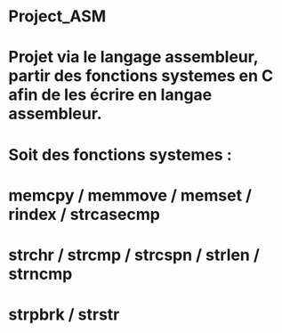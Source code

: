 # Project_ASM

# Projet via le langage assembleur, partir des fonctions systemes en C afin de les écrire en langae assembleur.
# Soit des fonctions systemes :
#    memcpy / memmove / memset / rindex / strcasecmp
#    strchr / strcmp / strcspn / strlen / strncmp 
#    strpbrk / strstr